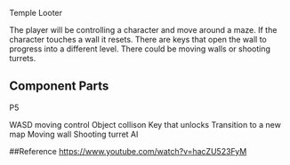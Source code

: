 Temple Looter

The player will be controlling a character and move around a maze.
If the character touches a wall it resets. There are keys that open the wall to progress into a different level. 
There could be moving walls or shooting turrets.

## Component Parts
P5

WASD moving control
Object collison
Key that unlocks
Transition to a new map
Moving wall
Shooting turret AI

##Reference 
https://www.youtube.com/watch?v=hacZU523FyM
